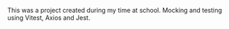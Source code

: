 This was a project created during my time at school. Mocking and testing using Vitest, Axios and Jest.
